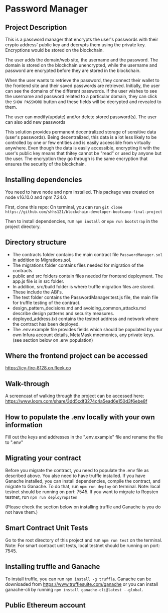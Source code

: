 # Password Manager

## Project Description

This is a password manager that encrypts the user's passwords with their crypto address' public key and decrypts them using the private key. Encryptions would be stored on the blockchain. 

The user adds the domain/web site, the username and the password. The domain is stored on the blockchain unencrypted, while the username and password are encrypted before they are stored in the blockchain.

When the user wants to retrieve the password, they connect their wallet to the frontend site and their saved passwords are retrieved. Initially, the user can see the domains of the different passwords. If the user wishes to see the username and password related to a particular domain, they can click the `SHOW PASSWORD` button and these fields will be decrypted and revealed to them.

The user can modify(update) and/or delete stored password(s). The user can also add new passwords

This solution provides permanent decentralized storage of sensitive data (user's passwords). Being decentralized, this data is a lot less likely to be controlled by one or few entities and is easily accessible from virtually anywhere. Even though the data is easily accessible, encrypting it with the user's public key means that thitey cannot be "read" or used by anyone but the user. The encryption they go through is the same encryption that ensures the security of the blockchain.

## Installing dependencies
You need to have node and npm installed. This package was created on node v16.10.0 and npm 7.24.0.

First, clone this repo: On terminal, you can run `git clone https://github.com/shhs121/blockchain-developer-bootcamp-final-project`

Then to install dependencies, run `npm install` or `npm run bootstrap` in the project directory.
## Directory structure
- The contracts folder contains the main contract file `PasswordManager.sol` in addition to Migrations.sol.
- The migrations folder contains files needed for migration of the contracts.
- public and src folders contain files needed for frontend deployment. The app.js file is in src folder.
- In addition, src/build folder is where truffle migration files are stored. These include the ABI's.
- The test folder contains the PasswordManager.test.js file, the main file for truffle testing of the contract.
- design_pattern_decisions.md and avoiding_common_attacks.md describe design patterns and security measures.
- deployed_address.txt contains the testnet address and network where the contract has been deployed.
- The .env.example file provides fields which should be populated by your own Infura account details, MetaMask mnemonics, any private keys. (see section below on .env population)
  
## Where the frontend project can be accessed
https://icy-fire-8128.on.fleek.co
## Walk-through
A screencast of walking through the project can be accessed here: https://www.loom.com/share/3dd5cdf3274c4a5ead6e150d3f6ebe8f
## How to populate the .env locally with your own information
Fill out the keys and addresses in the ".env.example" file and rename the file to ".env"
## Migrating your contract
Before you migrate the contract, you need to populate the .env file as described above.
You alse need to have truffle installed. 
If you have Ganache installed, you can install dependencies, compile the contract, and migrate to Ganache.
To do that, run `npm run deploy` on terminal. Note: local testnet should be running on port: 7545.
If you want to migrate to Ropsten testnet, run `npm run deployropsten`

(Please check the section below on installing truffle and Ganache is you do not have them.)
## Smart Contract Unit Tests
Go to the root directory of this project and run `npm run test` on the terminal.
Note: For smart contract unit tests, local testnet should be running on port: 7545.

## Installing truffle and Ganache
To install truffle, you can run `npm install -g truffle`.
Ganache can be downloaded from https://www.trufflesuite.com/ganache or you can install ganache-cli by running `npm install ganache-cli@latest --global`.

## Public Ethereum account

